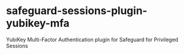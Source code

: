 # safeguard-sessions-plugin-yubikey-mfa
YubiKey Multi-Factor Authentication plugin for Safeguard for Privileged Sessions
